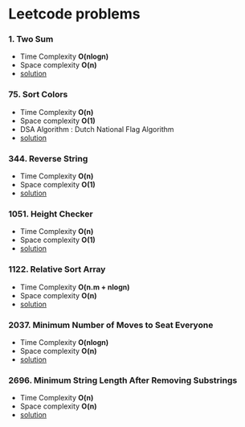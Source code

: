 ﻿# Leetcode problems

### 1. Two Sum
- Time Complexity **O(nlogn)**
- Space complexity **O(n)**
- [solution](https://github.com/Naveen1825/leetcode-problems/blob/main/Arrays/1%20Two%20Sum.py)

### 75. Sort Colors
- Time Complexity **O(n)**
- Space complexity **O(1)**
- DSA Algorithm : Dutch National Flag Algorithm
- [solution](https://github.com/Naveen1825/leetcode-problems/blob/main/Arrays/75%20Sort%20Colors.py)

### 344. Reverse String
- Time Complexity **O(n)**
- Space complexity **O(1)**
- [solution](https://github.com/Naveen1825/leetcode-problems/blob/main/Strings/344%20Reverse%20String.py)

### 1051. Height Checker
- Time Complexity **O(n)**
- Space complexity **O(1)**
- [solution](https://github.com/Naveen1825/leetcode-problems/blob/main/Arrays/1051%20Height%20Checker.py)

### 1122. Relative Sort Array
- Time Complexity **O(n.m + nlogn)**
- Space complexity **O(n)**
- [solution](https://github.com/Naveen1825/leetcode-problems/blob/main/Arrays/1122%20Relative%20Sort%20Array.py)


### 2037. Minimum Number of Moves to Seat Everyone
- Time Complexity **O(nlogn)**
- Space complexity **O(n)**
- [solution](https://github.com/Naveen1825/leetcode-problems/blob/main/Arrays/2037%20Minimum%20Number%20of%20Moves%20to%20Seat%20Everyone.py)

### 2696. Minimum String Length After Removing Substrings
- Time Complexity **O(n)**
- Space complexity **O(n)**
- [solution](https://github.com/Naveen1825/leetcode-problems/blob/main/Stacks/2696%20Minimum%20String%20Length%20After%20Removing%20Substrings.py)
